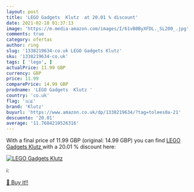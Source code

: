 ```yaml
---
layout: post
title: 'LEGO Gadgets  Klutz  at 20.01 % discount'
date: 2021-02-18 01:37:13
image: 'https://m.media-amazon.com/images/I/61vB0ByXFDL._SL200_.jpg'
comments: true
category: ofertas
author: ring
slug: '1338219634-co.uk LEGO Gadgets Klutz'
sku: '1338219634-co.uk'
tags: [ 'lego', ]
actualPrice: 11.99 GBP
currency: GBP
price: 11.99
comparePrice: 14.99 GBP
prodname: 'LEGO Gadgets  Klutz '
country: 'co.uk'
flag: '🇬🇧'
brand: 'Klutz'
buyurl: 'https://www.amazon.co.uk/dp/1338219634/?tag=tolees0a-21'
descuento: '20.01'
average: '11.7684210526316'
---
```


With a final price of 11.99 GBP (original: 14.99 GBP) you can find [LEGO Gadgets  Klutz ](https://www.amazon.co.uk/dp/1338219634/?tag=tolees0a-21) with a  20.01 % discount here:

[![LEGO Gadgets  Klutz ](https://m.media-amazon.com/images/I/61vB0ByXFDL._SL200_.jpg)](https://www.amazon.co.uk/dp/1338219634/?tag=tolees0a-21)

ℹ️:


[🛒 Buy it!!](https://www.amazon.co.uk/dp/1338219634/?tag=tolees0a-21)
